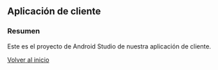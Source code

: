 ## Aplicación de cliente

### Resumen

Este es el proyecto de Android Studio de nuestra aplicación de cliente.

[Volver al inicio](https://www.github.com/Sergio10G/Stupify)
